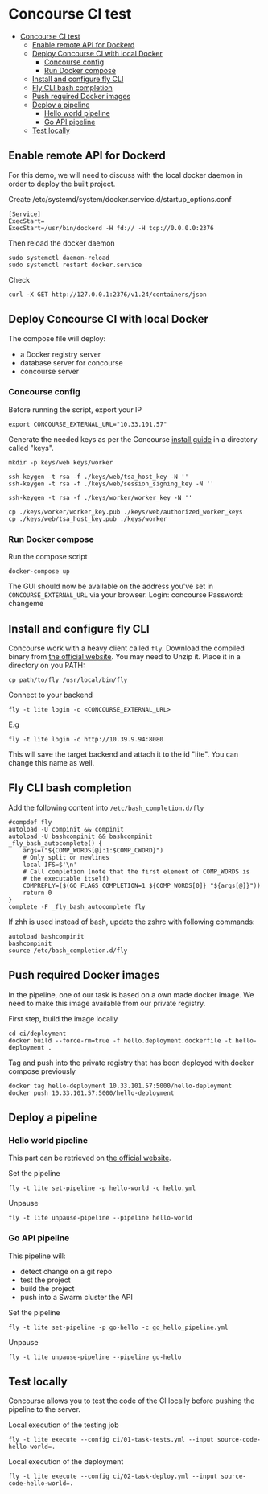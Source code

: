 # Concourse CI test

- [Concourse CI test](#concourse-ci-test)
  - [Enable remote API for Dockerd](#enable-remote-api-for-dockerd)
  - [Deploy Concourse CI with local Docker](#deploy-concourse-ci-with-local-docker)
    - [Concourse config](#concourse-config)
    - [Run Docker compose](#run-docker-compose)
  - [Install and configure fly CLI](#install-and-configure-fly-cli)
  - [Fly CLI bash completion](#fly-cli-bash-completion)
  - [Push required Docker images](#push-required-docker-images)
  - [Deploy a pipeline](#deploy-a-pipeline)
    - [Hello world pipeline](#hello-world-pipeline)
    - [Go API pipeline](#go-api-pipeline)
  - [Test locally](#test-locally)

## Enable remote API for Dockerd

For this demo, we will need to discuss with the local docker daemon in order to deploy the built project.

Create /etc/systemd/system/docker.service.d/startup_options.conf
```
[Service]
ExecStart=
ExecStart=/usr/bin/dockerd -H fd:// -H tcp://0.0.0.0:2376
```
Then reload the docker daemon
```
sudo systemctl daemon-reload
sudo systemctl restart docker.service
```

Check
```
curl -X GET http://127.0.0.1:2376/v1.24/containers/json
```

## Deploy Concourse CI with local Docker

The compose file will deploy:
- a Docker registry server
- database server for concourse
- concourse server

### Concourse config
Before running the script, export your IP
```
export CONCOURSE_EXTERNAL_URL="10.33.101.57"
```

Generate the needed keys as per the Concourse [install guide](https://concourse.ci/docker-repository.html) in a directory called "keys".
```
mkdir -p keys/web keys/worker

ssh-keygen -t rsa -f ./keys/web/tsa_host_key -N ''
ssh-keygen -t rsa -f ./keys/web/session_signing_key -N ''

ssh-keygen -t rsa -f ./keys/worker/worker_key -N ''

cp ./keys/worker/worker_key.pub ./keys/web/authorized_worker_keys
cp ./keys/web/tsa_host_key.pub ./keys/worker
```

### Run Docker compose

Run the compose script
```
docker-compose up
```

The GUI should now be available on the address you've set in `CONCOURSE_EXTERNAL_URL` via your browser.
Login: concourse
Password: changeme

## Install and configure fly CLI

Concourse work with a heavy client called `fly`. Download the compiled binary from [the official website](https://concourse.ci/downloads.html).
You may need to Unzip it. Place it in a directory on you PATH:
```
cp path/to/fly /usr/local/bin/fly
```

Connect to your backend
```
fly -t lite login -c <CONCOURSE_EXTERNAL_URL>
```

E.g
```
fly -t lite login -c http://10.39.9.94:8080
```

This will save the target backend and attach it to the id "lite". You can change this name as well.

## Fly CLI bash completion

Add the following content into `/etc/bash_completion.d/fly`
```
#compdef fly
autoload -U compinit && compinit
autoload -U bashcompinit && bashcompinit
_fly_bash_autocomplete() {
    args=("${COMP_WORDS[@]:1:$COMP_CWORD}")
    # Only split on newlines
    local IFS=$'\n'
    # Call completion (note that the first element of COMP_WORDS is
    # the executable itself)
    COMPREPLY=($(GO_FLAGS_COMPLETION=1 ${COMP_WORDS[0]} "${args[@]}"))
    return 0
}
complete -F _fly_bash_autocomplete fly
```

If zhh is used instead of bash, update the zshrc with following commands:
```
autoload bashcompinit
bashcompinit
source /etc/bash_completion.d/fly
```

## Push required Docker images

In the pipeline, one of our task is based on a own made docker image. We need to make this image available from our private registry.

First step, build the image locally
```
cd ci/deployment
docker build --force-rm=true -f hello.deployment.dockerfile -t hello-deployment .
```

Tag and push into the private registry that has been deployed with docker compose previously
```
docker tag hello-deployment 10.33.101.57:5000/hello-deployment
docker push 10.33.101.57:5000/hello-deployment
```

## Deploy a pipeline

### Hello world pipeline

This part can be retrieved on t[he official website](https://concourse-ci.org/hello-world.html).

Set the pipeline
```
fly -t lite set-pipeline -p hello-world -c hello.yml
```

Unpause
```
fly -t lite unpause-pipeline --pipeline hello-world
```

### Go API pipeline

This pipeline will:
- detect change on a git repo
- test the project
- build the project
- push into a Swarm cluster the API

Set the pipeline
```
fly -t lite set-pipeline -p go-hello -c go_hello_pipeline.yml
```

Unpause
```
fly -t lite unpause-pipeline --pipeline go-hello
```


## Test locally

Concourse allows you to test the code of the CI locally before pushing the pipeline to the server.

Local execution of the testing job
```
fly -t lite execute --config ci/01-task-tests.yml --input source-code-hello-world=.
```

Local execution of the deployment
```
fly -t lite execute --config ci/02-task-deploy.yml --input source-code-hello-world=.
```
